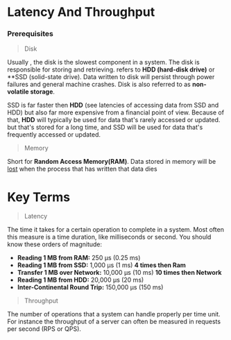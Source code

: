 # Latency And Throughput

### Prerequisites

> Disk

 Usually , the disk is the slowest component in a system. The disk is responsible for storing and retrieving.
 refers to **HDD (hard-disk drive)** or **SSD (solid-state drive). Data written to disk will persist through
 power failures and general machine crashes. Disk is also referred to as **non-volatile storage**.

 SSD is far faster then **HDD** (see latencies of accessing data from SSD and HDD) but also far more expensive from a financial point of view. Because of that, **HDD** will typically be used for data that's rarely accessed or updated. but that's stored for a long time, and SSD will be used for data  that's frequently accessed or updated.


> Memory 
 
  Short for **Random Access Memory(RAM)**. Data  stored in memory will be <ins>lost</ins> when the process that has written that data dies

# Key Terms 

> Latency 
 
 The time it takes for a certain operation to complete in a system. Most often this measure is a time duration, like milliseconds or second. You should know these orders of magnitude:

 - **Reading 1 MB from RAM:** 250 µs (0.25 ms)
 - **Reading 1 MB from SSD:** 1,000 µs (1 ms)  **4 times then Ram**
 - **Transfer 1 MB over Network:** 10,000 µs (10 ms) **10 times then Network**
 - **Reading 1 MB from HDD:** 20,000 µs (20 ms)
 - **Inter-Continental Round Trip:** 150,000 µs (150 ms)

> Throughput 

  The number of operations that a system can handle properly per time unit. For instance the throughput of a server can often be measured in requests per second (RPS or QPS).